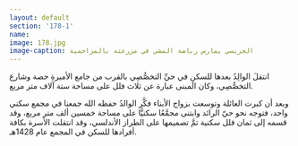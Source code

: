 ```yaml
---
layout: default
section: '178-1'
name:
image: 178.jpg
image-caption: الجريسي يمارس رياضة المشي في مزرعته بالمزاحمية
---
```


انتقلَ الوالِدُ بعدها للسكنِ في حيِّ التخصُّصِي بالقرب من جامع الأميرةِ حصة وشارع التخصُّصِي، وكان المبنى عبارة عن ثلاث فلل على مساحة ستة آلاف متر مربع.

وبعد أن كبرت العائلة وتوسعت بزواج الأبناء فكَّر الوالدُ حفظه الله جمعنا في مجمع سكني واحد، فتوجه نحو حيّ الرائد وابتنى مجمَّعًا سكنيًّا على مساحة خمسين ألف متر مربع، وقد قسمه إلى ثمان فلل سكنية تمَّ تصميمها على الطراز الأندلسي، وقد انتقلت الأسرة بكافة أفرادها للسكن في المجمع عام 1428هـ.
